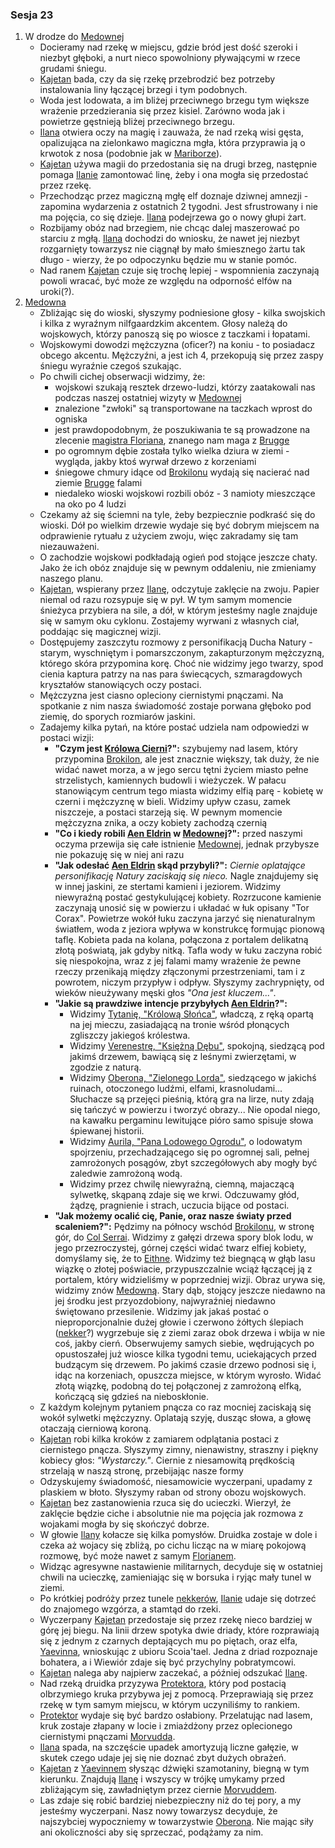 ### Sesja 23
1. W drodze do [Medownej](#l_medowna)
    - Docieramy nad rzekę w miejscu, gdzie bród jest dość szeroki i niezbyt głęboki, a nurt nieco spowolniony pływającymi w rzece grudami śniegu.
    - [Kajetan](#g_kajetan) bada, czy da się rzekę przebrodzić bez potrzeby instalowania liny łączącej brzegi i tym podobnych. 
    - Woda jest lodowata, a im bliżej przeciwnego brzegu tym większe wrażenie przedzierania się przez kisiel. Zarówno woda jak i powietrze gęstnieją bliżej przeciwnego brzegu.
    - [Ilana](#g_ilana) otwiera oczy na magię i zauważa, że nad rzeką wisi gęsta, opalizująca na zielonkawo magiczna mgła, która przyprawia ją o krwotok z nosa (podobnie jak w [Mariborze](#l_maribor)).
    - [Kajetan](#g_kajetan) używa magii do przedostania się na drugi brzeg, następnie pomaga [Ilanie](#g_ilana) zamontować linę, żeby i ona mogła się przedostać przez rzekę. 
    - Przechodząc przez magiczną mgłę elf doznaje dziwnej amnezji - zapomina wydarzenia z ostatnich 2 tygodni. Jest sfrustrowany i nie ma pojęcia, co się dzieje. [Ilana](#g_ilana) podejrzewa go o nowy głupi żart.
    - Rozbijamy obóz nad brzegiem, nie chcąc dalej maszerować po starciu z mgłą. [Ilana](#g_ilana) dochodzi do wniosku, że nawet jej niezbyt rozgarnięty towarzysz nie ciągnął by mało śmiesznego żartu tak długo - wierzy, że po odpoczynku będzie mu w stanie pomóc.
    - Nad ranem [Kajetan](#g_kajetan) czuje się trochę lepiej - wspomnienia zaczynają powoli wracać, być może ze względu na odporność elfów na uroki(?).
2. [Medowna](#l_medowna)
    - Zbliżając się do wioski, słyszymy podniesione głosy - kilka swojskich i kilka z wyraźnym nilfgaardzkim akcentem. Głosy należą do wojskowych, którzy panoszą się po wiosce z taczkami i łopatami.
    - Wojskowymi dowodzi mężczyzna (oficer?) na koniu - to posiadacz obcego akcentu. Mężczyźni, a jest ich 4, przekopują się przez zaspy śniegu wyraźnie czegoś szukając.
    - Po chwili cichej obserwacji widzimy, że: 
        - wojskowi szukają resztek drzewo-ludzi, którzy zaatakowali nas podczas naszej ostatniej wizyty w [Medownej](#l_medowna)
        - znalezione "zwłoki" są transportowane na taczkach wprost do ogniska
        - jest prawdopodobnym, że poszukiwania te są prowadzone na zlecenie [magistra Floriana](#p_florian_z_vicovaro), znanego nam maga z [Brugge](#l_brugge)
        - po ogromnym dębie została tylko wielka dziura w ziemi - wygląda, jakby ktoś wyrwał drzewo z korzeniami
        - śniegowe chmury idące od [Brokilonu](#l_brokilon) wydają się nacierać nad ziemie [Brugge](#l_brugge) falami
        - niedaleko wioski wojskowi rozbili obóz - 3 namioty mieszczące na oko po 4 ludzi
    - Czekamy aż się ściemni na tyle, żeby bezpiecznie podkraść się do wioski. Dół po wielkim drzewie wydaje się być dobrym miejscem na odprawienie rytuału z użyciem zwoju, więc zakradamy się tam niezauważeni.
    - O zachodzie wojskowi podkładają ogień pod stojące jeszcze chaty. Jako że ich obóz znajduje się w pewnym oddaleniu, nie zmieniamy naszego planu.
    - [Kajetan](#g_kajetan), wspierany przez [Ilanę](#g_ilana), odczytuje zaklęcie na zwoju. Papier niemal od razu rozsypuje się w pył. W tym samym momencie śnieżyca przybiera na sile, a dół, w którym jesteśmy nagle znajduje się w samym oku cyklonu. Zostajemy wyrwani z własnych ciał, poddając się magicznej wizji.
    - Dostępujemy zaszczytu rozmowy z personifikacją Ducha Natury - starym, wyschniętym i pomarszczonym, zakapturzonym mężczyzną, którego skóra przypomina korę. Choć nie widzimy jego twarzy, spod cienia kaptura patrzy na nas para świecących, szmaragdowych kryształów stanowiących oczy postaci.
    - Mężczyzna jest ciasno opleciony ciernistymi pnączami. Na spotkanie z nim nasza świadomość zostaje porwana głęboko pod ziemię, do sporych rozmiarów jaskini.
    - Zadajemy kilka pytań, na które postać udziela nam odpowiedzi w postaci wizji:
        - __"Czym jest [Królowa Cierni](#p_krolowa_cierni)?":__ szybujemy nad lasem, który przypomina [Brokilon](#l_brokilon), ale jest znacznie większy, tak duży, że nie widać nawet morza, a w jego sercu tętni życiem miasto pełne strzelistych, kamiennych budowli i wieżyczek. W pałacu stanowiącym centrum tego miasta widzimy elfią parę - kobietę w czerni i mężczyznę w bieli. Widzimy upływ czasu, zamek niszczeje, a postaci starzeją się. W pewnym momencie mężczyzna znika, a oczy kobiety zachodzą czernią
        - __"Co i kiedy robili [Aen Eldrin](#r_aen_eldrin) w [Medownej](#l_medowna)?":__ przed naszymi oczyma przewija się całe istnienie [Medownej](#l_medowna), jednak przybysze nie pokazuję się w niej ani razu
        - __"Jak odesłać [Aen Eldrin](#r_aen_eldrin) skąd przybyli?":__ _Ciernie oplatające personifikację Natury zaciskają się nieco._ Nagle znajdujemy się w innej jaskini, ze stertami kamieni i jeziorem. Widzimy niewyraźną postać gestykulującej kobiety. Rozrzucone kamienie zaczynają unosić się w powierzu i układać w łuk opisany "Tor Corax". Powietrze wokół łuku zaczyna jarzyć się nienaturalnym światłem, woda z jeziora wpływa w konstrukcę formując pionową taflę. Kobieta pada na kolana, połączona z portalem delikatną złotą poświatą, jak gdyby nitką. Tafla wody w łuku zaczyna robić się niespokojna, wraz z jej falami mamy wrażenie że pewne rzeczy przenikają między złączonymi przestrzeniami, tam i z powrotem, niczym przypływ i odpływ. Słyszymy zachrypnięty, od wieków nieużywany męski głos _"Ona jest kluczem..."_.
        - __"Jakie są prawdziwe intencje przybyłych [Aen Eldrin](#r_aen_eldrin)?":__
            - Widzimy [Tytanię, "Królową Słońca"](#p_tytania), władczą, z ręką opartą na jej mieczu, zasiadającą na tronie wśród płonących zgliszczy jakiegoś królestwa.
            - Widzimy [Verenestrę, "Księżną Dębu"](#p_verenestra), spokojną, siedzącą pod jakimś drzewem, bawiącą się z leśnymi zwierzętami, w zgodzie z naturą.
            - Widzimy [Oberona, "Zielonego Lorda"](#p_oberon), siedzącego w jakichś ruinach, otoczonego ludźmi, elfami, krasnoludami... Słuchacze są przejęci pieśnią, którą gra na lirze, nuty zdają się tańczyć w powierzu i tworzyć obrazy... Nie opodal niego, na kawałku pergaminu lewitujące pióro samo spisuje słowa śpiewanej historii.
            - Widzimy [Aurila, "Pana Lodowego Ogrodu"](#p_auril), o lodowatym spojrzeniu, przechadzającego się po ogromnej sali, pełnej zamrożonych posągów, zbyt szczegółowych aby mogły być zaledwie zamrożoną wodą.
            - Widzimy przez chwilę niewyraźną, ciemną, majaczącą sylwetkę, skąpaną zdaje się we krwi. Odczuwamy głód, żądzę, pragnienie i strach, uczucia bijące od postaci.
        - __"Jak możemy ocalić cię, Panie, oraz nasze światy przed scaleniem?":__ Pędzimy na północy wschód [Brokilonu](#l_brokilon), w stronę gór, do [Col Serrai](#l_col_serrai). Widzimy z gałęzi drzewa spory blok lodu, w jego przezroczystej, górnej części widać twarz elfiej kobiety, domyślamy się, że to [Eithne](#p_eithne). Widzimy też biegnącą w głąb lasu wiązkę o złotej poświacie, przypuszczalnie wciąż łączącej ją z portalem, który widzieliśmy w poprzedniej wizji. Obraz urywa się, widzimy znów [Medowną](#l_medowna). Stary dąb, stojący jeszcze niedawno na jej środku jest przyozdobiony, najwyraźniej niedawno świętowano przesilenie. Widzimy jak jakaś postać o nieproporcjonalnie dużej głowie i czerwono żółtych ślepiach ([nekker](#b_nekker)?) wygrzebuje się z ziemi zaraz obok drzewa i wbija w nie coś, jakby cierń. Obserwujemy samych siebie, wędrujących po opustoszałej już wiosce kilka tygodni temu, uciekających przed budzącym się drzewem. Po jakimś czasie drzewo podnosi się i, idąc na korzeniach, opuszcza miejsce, w którym wyrosło. Widać złotą wiązkę, podobną do tej połączonej z zamrożoną elfką, kończącą się gdzieś na nieboskłonie.
    - Z każdym kolejnym pytaniem pnącza co raz mocniej zaciskają się wokół sylwetki mężczyzny. Oplatają szyję, dusząc słowa, a głowę otaczają cierniową koroną.
    - [Kajetan](#g_kajetan) robi kilka kroków z zamiarem odplątania postaci z ciernistego pnącza. Słyszymy zimny, nienawistny, straszny i piękny kobiecy głos: _"Wystarczy."_. Ciernie z niesamowitą prędkością strzelają w naszą stronę, przebijając nasze formy
    - Odzyskujemy świadomość, niesamowicie wyczerpani, upadamy z plaskiem w błoto. Słyszymy raban od strony obozu wojskowych. 
    - [Kajetan](#g_kajetan) bez zastanowienia rzuca się do ucieczki. Wierzył, że zaklęcie będzie ciche i absolutnie nie ma pojęcia jak rozmowa z wojakami mogła by się skończyć dobrze. 
    - W głowie [Ilany](#g_ilana) kołacze się kilka pomysłów. Druidka zostaje w dole i czeka aż wojacy się zbliżą, po cichu licząc na w miarę pokojową rozmowę, być może nawet z samym [Florianem](#p_florian_z_vicovaro).
    - Widząc agresywne nastawienie militarnych, decyduje się w ostatniej chwili na ucieczkę, zamieniając się w borsuka i ryjąc mały tunel w ziemi. 
    - Po krótkiej podróży przez tunele [nekkerów](#b_nekker), [Ilanie](#g_ilana) udaje się dotrzeć do znajomego wzgórza, a stamtąd do rzeki. 
    - Wyczerpany [Kajetan](#g_kajetan) przedostaje się przez rzekę nieco bardziej w górę jej biegu. Na linii drzew spotyka dwie driady, które rozprawiają się z jednym z czarnych deptających mu po piętach, oraz elfa, [Yaevinna](#p_yaevinn), wnioskując z ubioru Scoia'tael. Jedna z driad rozpoznaje bohatera, a i Wiewiór zdaje się być przychylny pobratymcowi.
    - [Kajetan](#g_kajetan) nalega aby najpierw zaczekać, a później odszukać [Ilanę](#g_ilana). 
    - Nad rzeką druidka przyzywa [Protektora](#b_bizoktor), który pod postacią olbrzymiego kruka przybywa jej z pomocą. Przeprawiają się przez rzekę w tym samym miejscu, w którym uczyniliśmy to rankiem. 
    - [Protektor](#b_bizoktor) wydaje się być bardzo osłabiony. Przelatując nad lasem, kruk zostaje złapany w locie i zmiażdżony przez oplecionego ciernistymi pnączami [Morvudda](#b_bizoktor). 
    - [Ilana](#g_ilana) spada, na szczęście upadek amortyzują liczne gałęzie, w skutek czego udaje jej się nie doznać zbyt dużych obrażeń.
    - [Kajetan](#g_kajetan) z [Yaevinnem](#p_yaevinn) słysząc dźwięki szamotaniny, biegną w tym kierunku. Znajdują [Ilanę](#g_ilana) i wszyscy w trójkę umykamy przed zbliżającym się, zawładniętym przez ciernie [Morvuddem](#b_bizoktor).
    - Las zdaje się robić bardziej niebezpieczny niż do tej pory, a my jesteśmy wyczerpani. Nasz nowy towarzysz decyduje, że najszybciej wypoczniemy w towarzystwie [Oberona](#p_oberon). Nie mając siły ani okoliczności aby się sprzeczać, podążamy za nim.
    